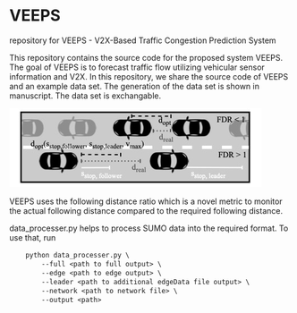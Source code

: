 # VEEPS
repository for VEEPS - V2X-Based Traffic Congestion Prediction System

This repository contains the source code for the proposed system VEEPS.
The goal of VEEPS is to forecast traffic flow utilizing vehicular sensor information and V2X.
In this repository, we share the source code of VEEPS and an example data set.
The generation of the data set is shown in manuscript.
The data set is exchangable.

![alt text](https://github.com/bnorman98/VEEPS/blob/main/VEEPS_Arch.jpg?raw=true)


VEEPS uses the following distance ratio which is a novel metric to monitor the actual following distance compared to the required following distance.



data_processer.py helps to process SUMO data into the required format.
To use that, run 

```
    python data_processer.py \
        --full <path to full output> \
        --edge <path to edge output> \
        --leader <path to additional edgeData file output> \
        --network <path to network file> \
        --output <path>

```